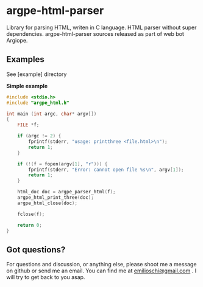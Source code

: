 # argpe-html-parser
Library for parsing HTML, writen in C language. HTML parser without super dependencies. argpe-html-parser sources released as part of web bot Argiope.

## Examples

See [example] directory

**Simple example**

```c
#include <stdio.h>
#include "argpe_html.h"

int main (int argc, char* argv[])
{
	FILE *f;

	if (argc != 2) {
		fprintf(stderr, "usage: printthree <file.html>\n");
		return 1;
	}

	if (!(f = fopen(argv[1], "r"))) {
		fprintf(stderr, "Error: cannot open file %s\n", argv[1]);
		return 1;
	}

	html_doc doc = argpe_parser_html(f);
	argpe_html_print_three(doc);
	argpe_html_close(doc);

	fclose(f);

	return 0;
}
```

## Got questions?
For questions and discussion, or anything else, please shoot me a message on github or send me an email. You can find me at emilioschi@gmail.com . I will try to get back to you asap.
